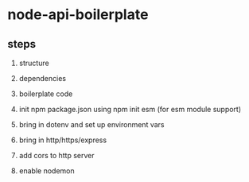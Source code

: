 # node-api-boilerplate

## steps
 1. structure
 2. dependencies
 3. boilerplate code

1. init npm package.json using npm init esm (for esm module support)
2. bring in dotenv and set up environment vars
3. bring in http/https/express
4. add cors to http server
5. enable nodemon
